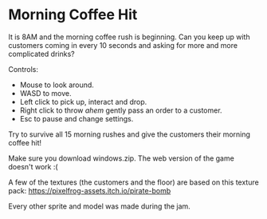 # Morning Coffee Hit

It is 8AM and the morning coffee rush is beginning. Can you keep up with customers coming in every 10 seconds and asking for more and more complicated drinks?

Controls:
  - Mouse to look around.
  - WASD to move.
  - Left click to pick up, interact and drop.
  - Right click to throw *ahem* gently pass an order to a customer.
  - Esc to pause and change settings.

Try to survive all 15 morning rushes and give the customers their morning coffee hit!


Make sure you download windows.zip. The web version of the game doesn't work :(


A few of the textures (the customers and the floor) are based on this texture pack: https://pixelfrog-assets.itch.io/pirate-bomb

Every other sprite and model was made during the jam.
